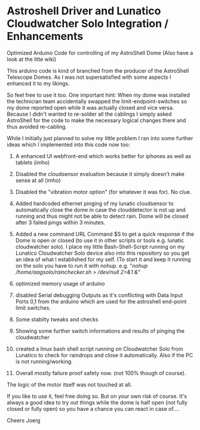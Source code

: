 # Astroshell Driver and Lunatico Cloudwatcher Solo Integration / Enhancements
Optimized Arduino Code for controlling of my AstroShell Dome
(Also have a look at the litte wiki)

This arduino code is kind of branched from the producer of the AstroShell Telescope Domes.
As I was not supersatisfied with some aspects I enhanced it to my likings. 

So feel free to use it too. 
One important hint: When my dome was installed the technician team accidentally swapped 
the limit-endpoint-switches so my dome reported open while it was actually closed and vice versa.
Because I didn't wanted to re-solder all the cablings I simply asked AstroShell for the code to make the necessary logical changes there
and thus avoided re-cabling.

While I initially just planned to solve my little problem I ran into some further ideas which I implemented into this code now too:

1. A enhanced UI webfront-end which works better for iphones as well as tablets (imho)
2. Disabled the cloudsensor evaluation because it simply doesn't make sense at all (imho)
3. Disabled the "vibration motor option" (for whatever it was for). No clue.
4. Added hardcoded ethernet pinging of my lunatic cloudsensor to automatically close the dome in case the clouddetector is not up and running and thus might not be able to detect rain. Dome will be closed after 3 failed pings within 3 minutes.
5. Added a new command URL Command $S to get a quick response if the Dome is open or closed (to use it in other scripts or tools e.g. lunatic cloudwatcher solo). I place my little Bash-Shell-Script running on my Lunatico Cloudwatcher Solo device also into this repository so you get an idea of what I established for my self.
(To start it and keep it running on the solo you have to run it with nohup. e.g. "_nohup /home/aagsolo/rainchecker.sh > /dev/null 2>&1 &_" 

6. optimized memory usage of arduino
7. disabled Serial debugging Outputs as it's conflicting with Data Input Ports 0,1 from the arduino which are used for the astroshell end-point limit switches.
8. Some stabilty tweaks and checks
9. Showing some further switch informations and results of pinging the cloudwatcher
10. created a linux bash shell script running on Cloudwatcher Solo from Lunatico to check for raindrops and close it automatically. Also if the PC is not running/working.
11. Overall mostly failure proof safety now. (not 100% though of course).

The logic of the motor itself was not touched at all.

If you like to use it, feel free doing so. But on your own risk of course.
It's always a good idea to try out things while the dome is half open (not fully closed or fully open) so you have a chance you can react in case of....

Cheers
Joerg
